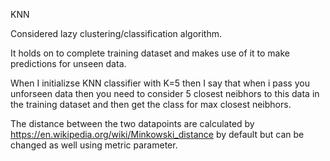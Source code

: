 
KNN 

Considered lazy clustering/classification algorithm. 

It holds on to complete training dataset and makes use of it to make predictions for unseen data.

When I initializse KNN classifier with K=5 then I say that when i pass you unforseen data then you need to consider 5 closest neibhors to this data in the training dataset and then get the class for max closest neibhors. 

The distance between the two datapoints are calculated by https://en.wikipedia.org/wiki/Minkowski_distance by default but can be changed as well using metric parameter.
